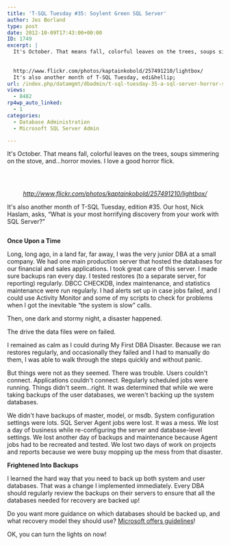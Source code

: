 ```yaml
---
title: 'T-SQL Tuesday #35: Soylent Green SQL Server'
author: Jes Borland
type: post
date: 2012-10-09T17:43:00+00:00
ID: 1749
excerpt: |
  It's October. That means fall, colorful leaves on the trees, soups simmering on the stove, and...horror movies. I love a good horror flick.
   
  
  http://www.flickr.com/photos/kaptainkobold/257491210/lightbox/
  It's also another month of T-SQL Tuesday, edi&hellip;
url: /index.php/datamgmt/dbadmin/t-sql-tuesday-35-a-sql-server-horror-story/
views:
  - 8482
rp4wp_auto_linked:
  - 1
categories:
  - Database Administration
  - Microsoft SQL Server Admin

---
```

It's October. That means fall, colorful leaves on the trees, soups simmering on the stove, and...horror movies. I love a good horror flick.

 

<p style="text-align: center;">
  <img src="/wp-content/uploads/users/grrlgeek/lego%20bride%20of%20frankenstein.jpg?mtime=1349811531" alt="" />
</p>

<address style="text-align: center;">
  <a href="http://www.flickr.com/photos/kaptainkobold/257491210/lightbox/">http://www.flickr.com/photos/kaptainkobold/257491210/lightbox/</a>
</address>

It's also another month of T-SQL Tuesday, edition #35. Our host, Nick Haslam, asks, “What is your most horrifying discovery from your work with SQL Server?”

<p style="text-align: center;">
  <a href="http://blog.nhaslam.com/2012/10/04/t-sql-tuesday-35-soylent-green-tsql2sday/"><img src="http://nicksmsblog.files.wordpress.com/2012/10/20121003-200545.jpg?w=640" alt="" /></a>
</p>

**Once Upon a Time** 

Long, long ago, in a land far, far away, I was the very junior DBA at a small company. We had one main production server that hosted the databases for our financial and sales applications. I took great care of this server. I made sure backups ran every day. I tested restores (to a separate server, for reporting) regularly. DBCC CHECKDB, index maintenance, and statistics maintenance were run regularly. I had alerts set up in case jobs failed, and I could use Activity Monitor and some of my scripts to check for problems when I got the inevitable “the system is slow” calls.

Then, one dark and stormy night, a disaster happened.

The drive the data files were on failed. <cue creepy music>

I remained as calm as I could during My First DBA Disaster. Because we ran restores regularly, and occasionally they failed and I had to manually do them, I was able to walk through the steps quickly and without panic.

But things were not as they seemed. There was trouble. Users couldn't connect. Applications couldn't connect. Regularly scheduled jobs were running. Things didn't seem...right. It was determined that while we were taking backups of the user databases, we weren't backing up the system databases.

We didn't have backups of master, model, or msdb. System configuration settings were lots. SQL Server Agent jobs were lost. It was a mess. We lost a day of business while re-configuring the server and database-level settings. We lost another day of backups and maintenance because Agent jobs had to be recreated and tested. We lost two days of work on projects and reports because we were busy mopping up the mess from that disaster.

**Frightened Into Backups** 

I learned the hard way that you need to back up both system and user databases. That was a change I implemented immediately. Every DBA should regularly review the backups on their servers to ensure that all the databases needed for recovery are backed up!

Do you want more guidance on which databases should be backed up, and what recovery model they should use? [Microsoft offers guidelines][1]!

OK, you can turn the lights on now!

 [1]: http://msdn.microsoft.com/en-us/library/ms190190.aspx